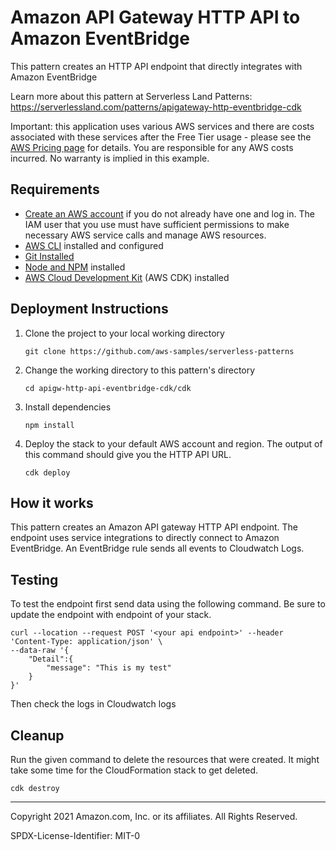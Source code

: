 # Amazon API Gateway HTTP API to Amazon EventBridge

This pattern creates an HTTP API endpoint that directly integrates with Amazon EventBridge

Learn more about this pattern at Serverless Land Patterns: https://serverlessland.com/patterns/apigateway-http-eventbridge-cdk

Important: this application uses various AWS services and there are costs associated with these services after the Free Tier usage - please see the [AWS Pricing page](https://aws.amazon.com/pricing/) for details. You are responsible for any AWS costs incurred. No warranty is implied in this example.

## Requirements

* [Create an AWS account](https://portal.aws.amazon.com/gp/aws/developer/registration/index.html) if you do not already have one and log in. The IAM user that you use must have sufficient permissions to make necessary AWS service calls and manage AWS resources.
* [AWS CLI](https://docs.aws.amazon.com/cli/latest/userguide/install-cliv2.html) installed and configured
* [Git Installed](https://git-scm.com/book/en/v2/Getting-Started-Installing-Git)
* [Node and NPM](https://nodejs.org/en/download/) installed
* [AWS Cloud Development Kit](https://docs.aws.amazon.com/cdk/latest/guide/cli.html) (AWS CDK) installed

## Deployment Instructions

1. Clone the project to your local working directory
    ```
    git clone https://github.com/aws-samples/serverless-patterns
    ```

1. Change the working directory to this pattern's directory
    ```
    cd apigw-http-api-eventbridge-cdk/cdk
    ```

1. Install dependencies
    ```
    npm install
    ```

1. Deploy the stack to your default AWS account and region. The output of this command should give you the HTTP API URL.
    ```
    cdk deploy
    ```

## How it works

This pattern creates an Amazon API gateway HTTP API endpoint. The endpoint uses service integrations to directly connect to Amazon EventBridge. An EventBridge rule sends all events to Cloudwatch Logs.

## Testing

To test the endpoint first send data using the following command. Be sure to update the endpoint with endpoint of your stack.

```
curl --location --request POST '<your api endpoint>' --header 'Content-Type: application/json' \
--data-raw '{
    "Detail":{
        "message": "This is my test"
    }
}'
```

Then check the logs in Cloudwatch logs

## Cleanup
 
Run the given command to delete the resources that were created. It might take some time for the CloudFormation stack to get deleted.
```
cdk destroy
```

----
Copyright 2021 Amazon.com, Inc. or its affiliates. All Rights Reserved.

SPDX-License-Identifier: MIT-0
